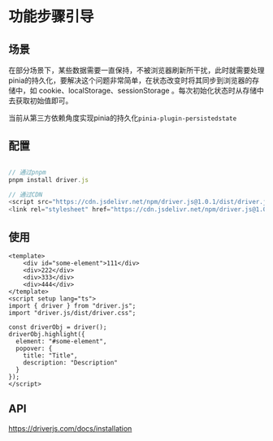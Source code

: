 # 功能步骤引导

## 场景
在部分场景下，某些数据需要一直保持，不被浏览器刷新所干扰，此时就需要处理pinia的持久化，要解决这个问题非常简单，在状态改变时将其同步到浏览器的存储中，如 cookie、localStorage、sessionStorage 。每次初始化状态时从存储中去获取初始值即可。

当前从第三方依赖角度实现pinia的持久化`pinia-plugin-persistedstate`

## 配置
```ts

// 通过pnpm
pnpm install driver.js

// 通过CDN
<script src="https://cdn.jsdelivr.net/npm/driver.js@1.0.1/dist/driver.js.iife.js"></script>
<link rel="stylesheet" href="https://cdn.jsdelivr.net/npm/driver.js@1.0.1/dist/driver.css"/>

```

## 使用
```vue
<template>
    <div id="some-element">111</div>
    <div>222</div>
    <div>333</div>
    <div>444</div>
</template>
<script setup lang="ts">
import { driver } from "driver.js";
import "driver.js/dist/driver.css";

const driverObj = driver();
driverObj.highlight({
  element: "#some-element",
  popover: {
    title: "Title",
    description: "Description"
  }
});
</script>
``` 

## API

https://driverjs.com/docs/installation